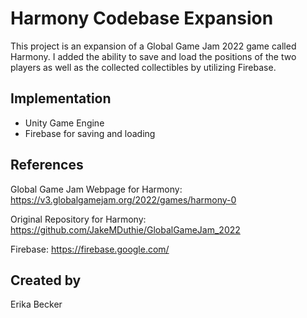 # Harmony Codebase Expansion

This project is an expansion of a Global Game Jam 2022 game called Harmony. I added the ability to save and load the positions of the two players as well as the collected collectibles by utilizing Firebase.


## Implementation

- Unity Game Engine
- Firebase for saving and loading


## References

Global Game Jam Webpage for Harmony: https://v3.globalgamejam.org/2022/games/harmony-0 

Original Repository for Harmony: https://github.com/JakeMDuthie/GlobalGameJam_2022 

Firebase: https://firebase.google.com/ 

## Created by

Erika Becker

